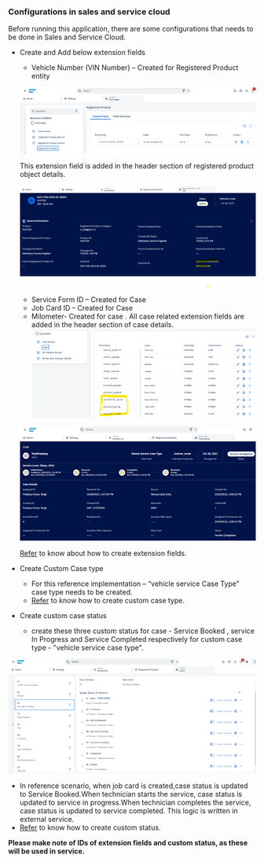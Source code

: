 ### Configurations in sales and service cloud
Before running this application, there are some configurations that needs to be done in Sales and Service Cloud.
* Create and Add below extension fields
   * Vehicle Number (VIN Number) – Created for Registered Product entity

   ![Case ExtensionField ](../Images/SSC1.png "Case fields")

    This extension field is added in the header section of registered product object details.
  
   ![Case ExtensionField ](../Images/SSC2.png "Case fields")

   * Service Form ID – Created for Case
   * Job Card ID – Created for Case
   * Milometer- Created for case . All case related extension fields are added in the header section of case details.
   ![Case ExtensionField ](../Images/SSC3.png "Case fields")

   ![Case ExtensionField ](../Images/SSC4.png "Case fields") 

  [Refer](https://help.sap.com/docs/CX_NG_SALES/ea5ff8b9460a43cb8765a3c07d3421fe/d3bdfac0c6b141c0bac27408c3ed159f.html?locale=en-US&q=create%20extension%20fields%20in%20sales%20and%20service%20cloud%20verion%202) to know about how to create extension fields.
* Create Custom Case type
  * For this reference implementation – “vehicle service Case Type” case type needs to be created.
  * [Refer](https://help.sap.com/docs/CX_NG_SVC/56436b4e8fa84dc8b4408c7795a012c4/016d3122e3d347feb329a3523b537ff3.html?locale=en-US&q=case%20type) to know how to create custom case type.
* Create custom case status
  * create these three custom status for case - Service Booked , service In Progress and Service Completed respectively for custom case type - "vehicle service case type".

![Case ExtensionField ](../Images/SSC5.png "Case fields") 

  * In reference scenario, when job card is created,case status is updated to Service Booked.When technician starts the service, case status is updated to service in progress.When technician completes the service, case status is updated to service completed. This logic is written in external service.
  * [Refer](https://help.sap.com/docs/CX_NG_SVC/56436b4e8fa84dc8b4408c7795a012c4/be263fba54584ed6af0a670b4bfaafc2.html?locale=en-US&q=case%20status) to know how to create custom status.

**Please make note of IDs of extension fields and custom status, as these will be used in service.**
